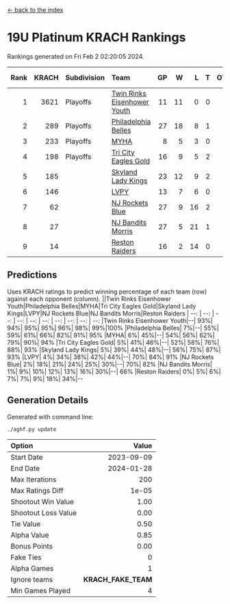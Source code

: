 [<- back to the index](readme.md)
# 19U Platinum KRACH Rankings
Rankings generated on Fri Feb  2 02:20:05 2024.

Rank|KRACH|Subdivision|Team|GP|W|L|T|OTW|OTL|SoS|Exp Wins|Win Diff
---:|---:|:---|:---|---:|---:|---:|---:|---:|---:|---:|---:|---:
1|3621|Playoffs|[Twin Rinks Eisenhower Youth](https://gamesheetstats.com/seasons/3663/teams/140861/schedule)|11|11|0|0|0|0|49|11.8|-0.0
2|289|Playoffs|[Philadelphia Belles](https://gamesheetstats.com/seasons/3663/teams/140864/schedule)|27|18|8|1|0|0|376|19.4|0.0
3|233|Playoffs|[MYHA](https://gamesheetstats.com/seasons/3663/teams/140863/schedule)|8|5|3|0|0|0|164|5.9|0.0
4|198|Playoffs|[Tri City Eagles Gold](https://gamesheetstats.com/seasons/3663/teams/140869/schedule)|16|9|5|2|0|1|139|10.9|0.0
5|185||[Skyland Lady Kings](https://gamesheetstats.com/seasons/3663/teams/140865/schedule)|23|12|9|2|1|0|332|13.9|0.0
6|146||[LVPY](https://gamesheetstats.com/seasons/3663/teams/140860/schedule)|13|7|6|0|0|0|148|7.9|0.0
7|62||[NJ Rockets Blue](https://gamesheetstats.com/seasons/3663/teams/140867/schedule)|27|9|16|2|0|0|631|10.9|0.0
8|27||[NJ Bandits Morris](https://gamesheetstats.com/seasons/3663/teams/140866/schedule)|27|5|21|1|0|0|640|6.4|0.0
9|14||[Reston Raiders](https://gamesheetstats.com/seasons/3663/teams/140868/schedule)|16|2|14|0|0|0|539|2.9|0.0

## Predictions
Uses KRACH ratings to predict winning percentage of each team (row) against each opponent (column).
||Twin Rinks Eisenhower Youth|Philadelphia Belles|MYHA|Tri City Eagles Gold|Skyland Lady Kings|LVPY|NJ Rockets Blue|NJ Bandits Morris|Reston Raiders
| --: | --: | --: | --: | --: | --: | --: | --: | --: | --: 
|Twin Rinks Eisenhower Youth|--| 93%| 94%| 95%| 95%| 96%| 98%| 99%|100%
|Philadelphia Belles|  7%|--| 55%| 59%| 61%| 66%| 82%| 91%| 95%
|MYHA|  6%| 45%|--| 54%| 56%| 62%| 79%| 90%| 94%
|Tri City Eagles Gold|  5%| 41%| 46%|--| 52%| 58%| 76%| 88%| 93%
|Skyland Lady Kings|  5%| 39%| 44%| 48%|--| 56%| 75%| 87%| 93%
|LVPY|  4%| 34%| 38%| 42%| 44%|--| 70%| 84%| 91%
|NJ Rockets Blue|  2%| 18%| 21%| 24%| 25%| 30%|--| 70%| 82%
|NJ Bandits Morris|  1%|  9%| 10%| 12%| 13%| 16%| 30%|--| 66%
|Reston Raiders|  0%|  5%|  6%|  7%|  7%|  9%| 18%| 34%|--

## Generation Details

Generated with command line:
```
./aghf.py update
```

| Option | Value |
| :----- | ----: |
| Start Date | 2023-09-09 |
| End Date | 2024-01-28 |
| Max Iterations | 200 |
| Max Ratings Diff | 1e-05 |
| Shootout Win Value | 1.00 |
| Shootout Loss Value | 0.00 |
| Tie Value | 0.50 |
| Alpha Value | 0.85 |
| Bonus Points | 0.00 |
| Fake Ties | 0 |
| Alpha Games | 1 |
| Ignore teams | __KRACH_FAKE_TEAM__ |
| Min Games Played | 4 |

